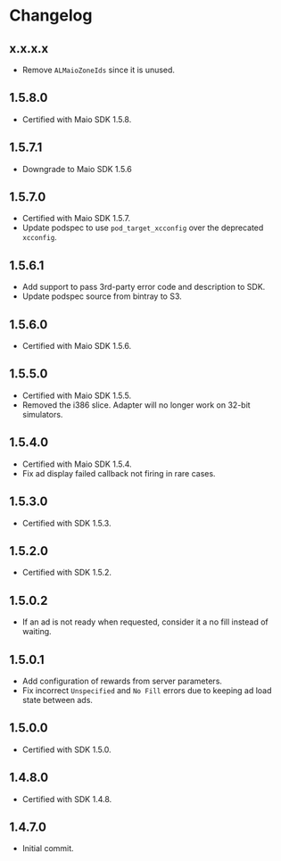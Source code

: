 # Changelog

## x.x.x.x
* Remove `ALMaioZoneIds` since it is unused.

## 1.5.8.0
* Certified with Maio SDK 1.5.8.

## 1.5.7.1
* Downgrade to Maio SDK 1.5.6

## 1.5.7.0
* Certified with Maio SDK 1.5.7.
* Update podspec to use `pod_target_xcconfig` over the deprecated `xcconfig`.

## 1.5.6.1
* Add support to pass 3rd-party error code and description to SDK.
* Update podspec source from bintray to S3.

## 1.5.6.0
* Certified with Maio SDK 1.5.6.

## 1.5.5.0
* Certified with Maio SDK 1.5.5.
* Removed the i386 slice. Adapter will no longer work on 32-bit simulators.

## 1.5.4.0
* Certified with Maio SDK 1.5.4.
* Fix ad display failed callback not firing in rare cases.

## 1.5.3.0
* Certified with SDK 1.5.3.

## 1.5.2.0
* Certified with SDK 1.5.2.

## 1.5.0.2
* If an ad is not ready when requested, consider it a no fill instead of waiting.

## 1.5.0.1
* Add configuration of rewards from server parameters.
* Fix incorrect `Unspecified` and `No Fill` errors due to keeping ad load state between ads.

## 1.5.0.0
* Certified with SDK 1.5.0.

## 1.4.8.0
* Certified with SDK 1.4.8.

## 1.4.7.0
* Initial commit.

